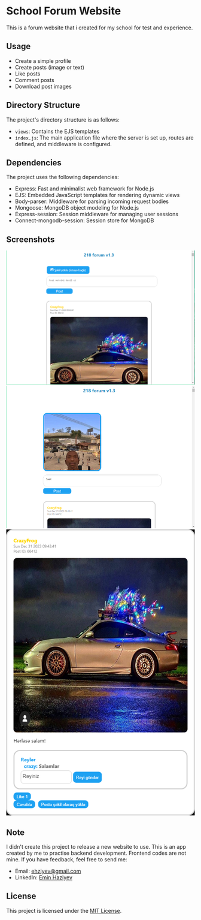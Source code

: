 # School Forum Website
This is a forum website that i created for my school for test and experience.


## Usage

- Create a simple profile
- Create posts (image or text)
- Like posts
- Comment posts
- Download post images

## Directory Structure

The project's directory structure is as follows:

- `views`: Contains the EJS templates
- `index.js`: The main application file where the server is set up, routes are defined, and middleware is configured.

## Dependencies

The project uses the following dependencies:

- Express: Fast and minimalist web framework for Node.js
- EJS: Embedded JavaScript templates for rendering dynamic views
- Body-parser: Middleware for parsing incoming request bodies
- Mongoose: MongoDB object modeling for Node.js
- Express-session: Session middleware for managing user sessions
- Connect-mongodb-session: Session store for MongoDB
  
## Screenshots

<img src="https://raw.githubusercontent.com/EminHaziyev/218forum/main/screenshots/ss1.png" width="720"/>
<img src="https://raw.githubusercontent.com/EminHaziyev/218forum/main/screenshots/ss.png" width="720"/>
<img src="https://raw.githubusercontent.com/EminHaziyev/218forum/main/screenshots/post_66412.png" width="720"/>


## Note
I didn't create this project to release a new website to use. This is an app created by me to practise backend development. Frontend codes are not mine. If you have feedback, feel free to send me:
- Email: ehziyev@gmail.com
- LinkedIn: [Emin Haziyev](https://linkedin.com/in/eminhaziyev)

## License

This project is licensed under the [MIT License](LICENSE).

